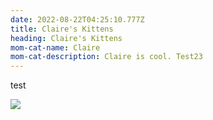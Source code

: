 ```yaml
---
date: 2022-08-22T04:25:10.777Z
title: Claire's Kittens
heading: Claire's Kittens
mom-cat-name: Claire
mom-cat-description: Claire is cool. Test23
---
```

test

![](img/screen-shot-2022-08-21-at-11.19.22-pm.png)
